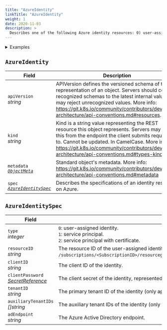 ```yaml
---
title: "AzureIdentity"
linkTitle: "AzureIdentity"
weight: 1
date: 2020-11-03
description: >
  Describes one of the following Azure identity resources: 0) user-assigned identity, 1) service principal, or 2) service principal with certifcate.
---
```


<details>
<summary>Examples</summary>

- user-assigned identity

```yaml
apiVersion: "aadpodidentity.k8s.io/v1"
kind: AzureIdentity
metadata:
  name: <AzureIdentityName>
spec:
  type: 0
  resourceID: <ResourceID>
  clientID: <ClientID>
```

- service principal (single-tenant)

```yaml
apiVersion: v1
kind: Secret
metadata:
  name: <SecretName>
type: Opaque
data:
  clientSecret: <ClientSecret>
---
apiVersion: "aadpodidentity.k8s.io/v1"
kind: AzureIdentity
metadata:
  name: <AzureIdentityName>
spec:
  type: 1
  tenantID: <TenantID>
  clientID: <ClientID>
  clientPassword: {"name":"<SecretName>","namespace":"<SecretNamespace>"}
```

- service principal (multi-tenant)

```yaml
apiVersion: v1
kind: Secret
metadata:
  name: <SecretName>
type: Opaque
data:
  clientSecret: <ClientSecret>
---
apiVersion: "aadpodidentity.k8s.io/v1"
kind: AzureIdentity
metadata:
  name: <AzureIdentityName>
spec:
  type: 1
  tenantID: <PrimaryTenantID>
  auxiliaryTenantIDs:
    - <AuxiliaryTenantID1>
    - <AuxiliaryTenantID2>
  clientID: <ClientID>
  clientPassword: {"name":"<SecretName>","namespace":"<SecretNamespace>"}
```

- service principal (certifcate)

```yaml
apiVersion: v1
kind: Secret
metadata:
  name: <SecretName>
type: Opaque
data:
  certificate: <Certificate>
  password: <Password>
---
apiVersion: "aadpodidentity.k8s.io/v1"
kind: AzureIdentity
metadata:
  name: <AzureIdentityName>
spec:
  type: 2
  tenantID: <TenantID>
  clientID: <ClientID>
  clientPassword: {"Name":"<SecretName>","Namespace":"<SecretNamespace>"}
```

</details>

## `AzureIdentity`

| Field                                                                                                                   | Description                                                                                                                                                                                                                                                                                         |
|-------------------------------------------------------------------------------------------------------------------------|-----------------------------------------------------------------------------------------------------------------------------------------------------------------------------------------------------------------------------------------------------------------------------------------------------|
| `apiVersion`<br>*string*                                                                                                | APIVersion defines the versioned schema of this representation of an object. Servers should convert recognized schemas to the latest internal value, and may reject unrecognized values. More info: https://git.k8s.io/community/contributors/devel/sig-architecture/api-conventions.md#resources.  |
| `kind`<br>*string*                                                                                                      | Kind is a string value representing the REST resource this object represents. Servers may infer this from the endpoint the client submits requests to. Cannot be updated. In CamelCase. More info: https://git.k8s.io/community/contributors/devel/sig-architecture/api-conventions.md#types-kinds. |
| `metadata`<br>[*`ObjectMeta`*](https://kubernetes.io/docs/reference/generated/kubernetes-api/v1.19/#objectmeta-v1-meta) | Standard object's metadata. More info: https://git.k8s.io/community/contributors/devel/sig-architecture/api-conventions.md#metadata                                                                                                                                                                 |
| `spec`<br>[*`AzureIdentitySpec`*](#azureidentityspec)                                                                   | Describes the specifications of an identity resource on Azure.                                                                                                                                                                                                                                      |

## `AzureIdentitySpec`

| Field                                                                                                                                 | Description                                                                                                                                                                                                                                      |
|---------------------------------------------------------------------------------------------------------------------------------------|--------------------------------------------------------------------------------------------------------------------------------------------------------------------------------------------------------------------------------------------------|
| `type`<br>*integer*                                                                                                                   | `0`: user-assigned identity.<br>`1`: service principal. <br>`2`: service principal with certificate.                                                                                                                                             |
| `resourceID`<br>*string*                                                                                                              | The resource ID of the user-assigned identity (only applicable when `type` is `0`), i.e. `/subscriptions/<SubscriptionID>/resourcegroups/<ResourceGroup>/providers/Microsoft.ManagedIdentity/userAssignedIdentities/<UserAssignedIdentityName>`. |
| `clientID`<br>*string*                                                                                                                | The client ID of the identity.                                                                                                                                                                                                                   |
| `clientPassword`<br>[*SecretReference*](https://kubernetes.io/docs/reference/generated/kubernetes-api/v1.19/#secretreference-v1-core) | The client secret of the identity, represented as a Kubernetes secret (only applicable when `type` is `1` or `2`).                                                                                                                               |
| `tenantID`<br>*string*                                                                                                                | The primary tenant ID of the identity (only applicable when `type` is `1` or `2`).                                                                                                                                                               |
| `auxiliaryTenantIDs`<br>*[]string*                                                                                                    | The auxiliary tenant IDs of the identity (only applicable when `type` is `1`).                                                                                                                                                                   |
| `adEndpoint`<br>*string*                                                                                                              | The Azure Active Directory endpoint.                                                                                                                                                                                                             |
